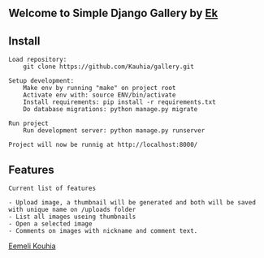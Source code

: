 ## Welcome to Simple Django Gallery by [Ek](https://github.com/Kauhia/)


## Install

```
Load repository:
	git clone https://github.com/Kauhia/gallery.git

Setup development:
	Make env by running "make" on project root
	Activate env with: source ENV/bin/activate
	Install requirements: pip install -r requirements.txt
	Do database migrations: python manage.py migrate

Run project
	Run development server: python manage.py runserver

Project will now be runnig at http://localhost:8000/
```

## Features

```
Current list of features

- Upload image, a thumbnail will be generated and both will be saved with unique name on /uploads folder
- List all images useing thumbnails
- Open a selected image
- Comments on images with nickname and comment text. 
```

[Eemeli Kouhia](https://github.com/Kauhia/)
